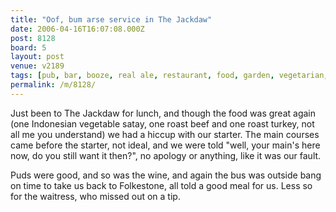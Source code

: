 ```yaml
---
title: "Oof, bum arse service in The Jackdaw"
date: 2006-04-16T16:07:08.000Z
post: 8128
board: 5
layout: post
venue: v2189
tags: [pub, bar, booze, real ale, restaurant, food, garden, vegetarian, child friendly, folkestone]
permalink: /m/8128/
---
```

Just been to The Jackdaw for lunch, and though the food was great again (one Indonesian vegetable satay, one roast beef and one roast turkey, not all me you understand) we had a hiccup with our starter. The main courses came before the starter, not ideal, and we were told "well, your main's here now, do you still want it then?", no apology or anything, like it was our fault.

Puds were good, and so was the wine, and again the bus was outside bang on time to take us back to Folkestone, all told a good meal for us. Less so for the waitress, who missed out on a tip.
